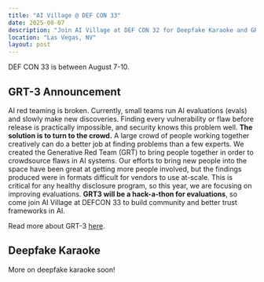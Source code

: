 ```yaml
---
title: "AI Village @ DEF CON 33"
date: 2025-08-07
description: "Join AI Village at DEF CON 32 for Deepfake Karaoke and GRT-3."
location: "Las Vegas, NV"
layout: post
---
```


DEF CON 33 is between August 7-10.

## GRT-3 Announcement

AI red teaming is broken. Currently, small teams run AI evaluations (evals) and slowly make new discoveries. Finding every vulnerability or flaw before release is practically impossible, and security knows this problem well. **The solution is to turn to the crowd.** A large crowd of people working together creatively can do a better job at finding problems than a few experts. We created the Generative Red Team (GRT) to bring people together in order to crowdsource flaws in AI systems. Our efforts to bring new people into the space have been great at getting more people involved, but the findings produced were in formats difficult for vendors to use at-scale. This is critical for any healthy disclosure program, so this year, we are focusing on improving evaluations. **GRT3 will be a hack-a-thon for evaluations**, so come join AI Village at DEFCON 33 to build community and better trust frameworks in AI.

Read more about GRT-3 [here](/generative-red-team/2025/05/24/grt3-info.html).

## Deepfake Karaoke

More on deepfake karaoke soon!
